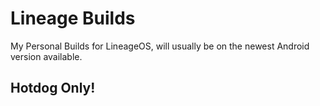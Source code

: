 # Lineage Builds

My Personal Builds for LineageOS, will usually be on the newest Android version available.

## Hotdog Only!
